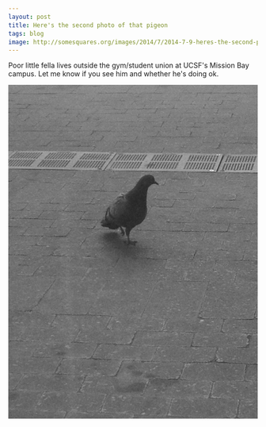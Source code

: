 ```yaml
---
layout: post
title: Here's the second photo of that pigeon
tags: blog
image: http://somesquares.org/images/2014/7/2014-7-9-heres-the-second-photo-of-that-pigeon-image.jpeg
---
```



Poor little fella lives outside the gym/student union at UCSF's
Mission Bay campus. Let me know if you see him and whether he's doing
ok.


 ![lol][image]

 [image]: /images/2014/7/2014-7-9-heres-the-second-photo-of-that-pigeon-image.jpeg


